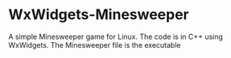 # WxWidgets-Minesweeper
A simple Minesweeper game for Linux. The code is in C++ using WxWidgets. The Minesweeper file is the executable
